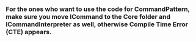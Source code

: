 ### For the ones who want to use the code for CommandPattern, make sure you move ICommand to the Core folder and ICommandInterpreter as well, otherwise Compile Time Error (CTE) appears.
